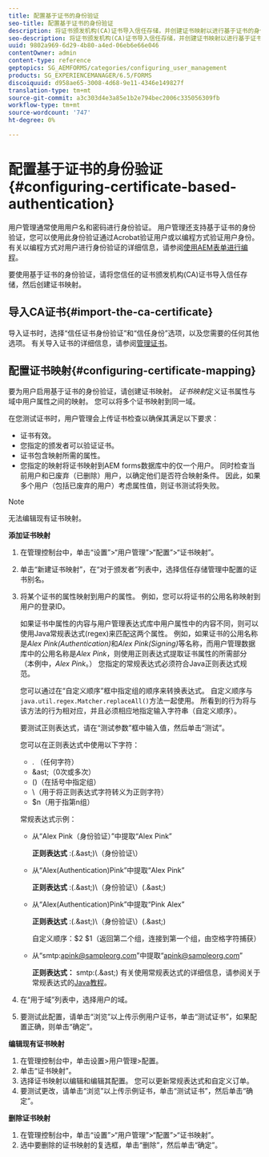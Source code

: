 ```yaml
---
title: 配置基于证书的身份验证
seo-title: 配置基于证书的身份验证
description: 将证书颁发机构(CA)证书导入信任存储，并创建证书映射以进行基于证书的身份验证。
seo-description: 将证书颁发机构(CA)证书导入信任存储，并创建证书映射以进行基于证书的身份验证。
uuid: 9802a969-6d29-4b80-a4ed-06eb6e66e046
contentOwner: admin
content-type: reference
geptopics: SG_AEMFORMS/categories/configuring_user_management
products: SG_EXPERIENCEMANAGER/6.5/FORMS
discoiquuid: d958ae65-3008-4d68-9e11-4346e149827f
translation-type: tm+mt
source-git-commit: a3c303d4e3a85e1b2e794bec2006c335056309fb
workflow-type: tm+mt
source-wordcount: '747'
ht-degree: 0%

---
```



# 配置基于证书的身份验证{#configuring-certificate-based-authentication}

用户管理通常使用用户名和密码进行身份验证。 用户管理还支持基于证书的身份验证，您可以使用此身份验证通过Acrobat验证用户或以编程方式验证用户身份。 有关以编程方式对用户进行身份验证的详细信息，请参阅[使用AEM表单进行编程](https://www.adobe.com/go/learn_aemforms_programming_63)。

要使用基于证书的身份验证，请将您信任的证书颁发机构(CA)证书导入信任存储，然后创建证书映射。

## 导入CA证书{#import-the-ca-certificate}

导入证书时，选择“信任证书身份验证”和“信任身份”选项，以及您需要的任何其他选项。 有关导入证书的详细信息，请参阅[管理证书](/help/forms/using/admin-help/certificates.md#managing-certificates)。

## 配置证书映射{#configuring-certificate-mapping}

要为用户启用基于证书的身份验证，请创建证书映射。 *证书映射*&#x200B;定义证书属性与域中用户属性之间的映射。 您可以将多个证书映射到同一域。

在您测试证书时，用户管理会上传证书检查以确保其满足以下要求：

* 证书有效。
* 您指定的颁发者可以验证证书。
* 证书包含映射所需的属性。
* 您指定的映射将证书映射到AEM forms数据库中的仅一个用户。 同时检查当前用户和已废弃（已删除）用户，以确定他们是否符合映射条件。 因此，如果多个用户（包括已废弃的用户）考虑属性值，则证书测试将失败。

>[!NOTE]
>
>无法编辑现有证书映射。

**添加证书映射**

1. 在管理控制台中，单击“设置”>“用户管理”>“配置”>“证书映射”。
1. 单击“新建证书映射”，在“对于颁发者”列表中，选择信任存储管理中配置的证书别名。
1. 将某个证书的属性映射到用户的属性。 例如，您可以将证书的公用名称映射到用户的登录ID。

   如果证书中属性的内容与用户管理表达式库中用户属性中的内容不同，则可以使用Java常规表达式(regex)来匹配这两个属性。 例如，如果证书的公用名称是&#x200B;*Alex Pink(Authentication)*&#x200B;和&#x200B;*Alex Pink(Signing)*&#x200B;等名称，而用户管理数据库中的公用名称是&#x200B;*Alex Pink*，则使用正则表达式提取证书属性的所需部分（本例中，*Alex Pink*。） 您指定的常规表达式必须符合Java正则表达式规范。

   您可以通过在“自定义顺序”框中指定组的顺序来转换表达式。 自定义顺序与`java.util.regex.Matcher.replaceAll()`方法一起使用。 所看到的行为将与该方法的行为相对应，并且必须相应地指定输入字符串（自定义顺序）。

   要测试正则表达式，请在“测试参数”框中输入值，然后单击“测试”。

   您可以在正则表达式中使用以下字符：

   * . （任何字符）
   * &amp;ast;（0次或多次）
   * ()（在括号中指定组）
   * \（用于将正则表达式字符转义为正则字符）
   * $n（用于指第n组）

   常规表达式示例：

   * 从“Alex Pink（身份验证）”中提取“Alex Pink”

      **正则表达式** :(.&amp;ast;)\（身份验证\）

   * 从“Alex(Authentication)Pink”中提取“Alex Pink”

      **正则表达式** :(.&amp;ast;)\（身份验证\）(.&amp;ast;)

   * 从“Alex(Authentication)Pink”中提取“Pink Alex”

      **正则表达式** :(.&amp;ast;)\（身份验证\）(.&amp;ast;)

      自定义顺序：$2 $1（返回第二个组，连接到第一个组，由空格字符捕获）

   * 从“smtp:apink@sampleorg.com”中提取“apink@sampleorg.com”

      **正则表达式：** smtp:(.&amp;ast;)
   有关使用常规表达式的详细信息，请参阅关于常规表达式的[Java教程](https://java.sun.com/docs/books/tutorial/essential/regex/)。

1. 在“用于域”列表中，选择用户的域。
1. 要测试此配置，请单击“浏览”以上传示例用户证书，单击“测试证书”，如果配置正确，则单击“确定”。

**编辑现有证书映射**

1. 在管理控制台中，单击设置>用户管理>配置。
1. 单击“证书映射”。
1. 选择证书映射以编辑和编辑其配置。 您可以更新常规表达式和自定义订单。
1. 要测试更改，请单击“浏览”以上传示例证书，单击“测试证书”，然后单击“确定”。

**删除证书映射**

1. 在管理控制台中，单击“设置”>“用户管理”>“配置”>“证书映射”。
1. 选中要删除的证书映射的复选框，单击“删除”，然后单击“确定”。

